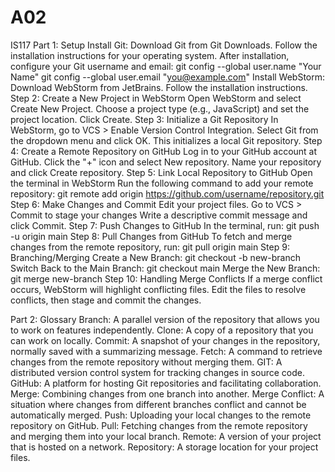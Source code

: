 # A02
IS117
Part 1: Setup
  Install Git:
    Download Git from Git Downloads.
    Follow the installation instructions for your operating system.
    After installation, configure your Git username and email:
      git config --global user.name "Your Name"
      git config --global user.email "you@example.com"
  Install WebStorm:
    Download WebStorm from JetBrains.
    Follow the installation instructions.
Step 2: Create a New Project in WebStorm
  Open WebStorm and select Create New Project.
  Choose a project type (e.g., JavaScript) and set the project location.
  Click Create.
Step 3: Initialize a Git Repository
  In WebStorm, go to VCS > Enable Version Control Integration.
  Select Git from the dropdown menu and click OK. This initializes a local Git repository.
Step 4: Create a Remote Repository on GitHub
  Log in to your GitHub account at GitHub.
  Click the "+" icon and select New repository.
  Name your repository and click Create repository.
Step 5: Link Local Repository to GitHub
  Open the terminal in WebStorm
  Run the following command to add your remote repository:
    git remote add origin https://github.com/username/repository.git
Step 6: Make Changes and Commit
  Edit your project files.
  Go to VCS > Commit to stage your changes
  Write a descriptive commit message and click Commit.
Step 7: Push Changes to GitHub
  In the terminal, run:
      git push -u origin main
Step 8: Pull Changes from GitHub
  To fetch and merge changes from the remote repository, run:
      git pull origin main
Step 9: Branching/Merging
  Create a New Branch:
      git checkout -b new-branch
  Switch Back to the Main Branch:
      git checkout main
  Merge the New Branch:
      git merge new-branch
Step 10: Handling Merge Conflicts
    If a merge conflict occurs, WebStorm will highlight conflicting files.
    Edit the files to resolve conflicts, then stage and commit the changes.

    
Part 2: Glossary
    Branch: A parallel version of the repository that allows you to work on features independently.
    Clone: A copy of a repository that you can work on locally.
    Commit: A snapshot of your changes in the repository, normally saved with a summarizing message.
    Fetch: A command to retrieve changes from the remote repository without merging them.
    GIT: A distributed version control system for tracking changes in source code.
    GitHub: A platform for hosting Git repositories and facilitating collaboration.
    Merge: Combining changes from one branch into another.
    Merge Conflict: A situation where changes from different branches conflict and cannot be automatically merged.
    Push: Uploading your local changes to the remote repository on GitHub.
    Pull: Fetching changes from the remote repository and merging them into your local branch.
    Remote: A version of your project that is hosted on a network.
    Repository: A storage location for your project files.
